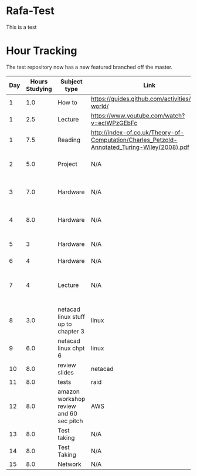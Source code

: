 # Rafa-Test
This is a test

# Hour Tracking

The test repository now has a new featured branched off the master.

Day | Hours Studying | Subject type | Link | Notes |
------------ | ------------- | ------------- | ------------- | ---------------
1 | 1.0 | How to | https://guides.github.com/activities/hello-world/ | GitHUB |
1 | 2.5 | Lecture | https://www.youtube.com/watch?v=ecIWPzGEbFc | 
1 | 7.5 | Reading | http://index-of.co.uk/Theory-of-Computation/Charles_Petzold-Annotated_Turing-Wiley(2008).pdf |
2 | 5.0 | Project |  N/A  | team building, Setting up ubuntu, powershell script Sphere
3 | 7.0  | Hardware |N/A| Quizes(Ram,The visible PC,Periphirals,Harddrive Tech)adding bootmark and studying  | 
4 | 8.0|Hardware | N/A| Quizes( Micro Processors, Harddrive technologies)|
5 | 3  | Hardware| N/A | Quiz ( Power supplies), Assemble and disamble 2 HP SFF Desktops|
6 | 4 | Hardware | N/A | RAM Quiz and study| 
7 | 4 | Lecture | N/A | Cloud computing,security and slides.downloading centos and using hypervisor |
8 | 3.0 | netacad linux stuff up to chapter 3 | linux |  termnal ftw
9 | 6.0 | netacad linux chpt 6 | linux | terminal 
10 | 8.0 | review slides | netacad | Saas/paas/Iaas | 
11 | 8.0 | tests | raid  | terminal |
12 | 8.0 | amazon workshop review and 60 sec pitch | AWS |
13 | 8.0 | Test taking | N/A | Linux |
14 | 8.0 |Test Taking | N/A | Linux and Labs |
15 | 8.0 | Network | N/A | Labs and Networking |
